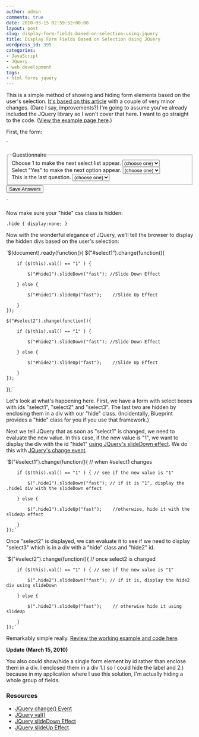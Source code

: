 ```yaml
---
author: admin
comments: true
date: 2010-03-15 02:59:52+00:00
layout: post
slug: display-form-fields-based-on-selection-using-jquery
title: Display Form Fields Based on Selection Using JQuery
wordpress_id: 395
categories:
- JavaScript
- JQuery
- web development
tags:
- html forms jquery
---
```


This is a simple method of showing and hiding form elements based on the user's selection. [It's based on this article](http://minneapolis.craigslist.org/ram/tag/1642880912.html) with a couple of very minor changes. (Dare I say, improvements?) I'm going to assume you've already included the JQuery library so I won't cover that here. I want to go straight to the code. ([View the example page here](http://anthonygthomas.com/examples/jquery-display-forms.html).)<!-- more -->

First, the form:

`<form id="ExampleForm" method="post" action="#">
	<fieldset>
		<legend>Questionnaire</legend>
		<div class="input select">
			<label for="select1">Choose 1 to make the next select list appear.</label>
			<select name="select1" id="select1">
				<option value="">(choose one)</option>
				<option value="0">0</option>
				<option value="1">1</option>
				<option value="2">2</option>
				<option value="3">3</option>
				<option value="4">4</option>
				<option value="5">5</option>
				<option value="6">6</option>
				<option value="7">7</option>
			</select>
		</div>
		<div class="hide" id="hide1"><!-- this select box will be hidden at first -->
			<div class="input select">
				<label for="select2">Select "Yes" to make the next option appear.</label>
				<select name="select2" id="select2">
					<option value="">(choose one)</option>
					<option value="1">Yes</option>
					<option value="0">No</option>
					<option value="3">Don&#039;t Know</option>
				</select>
			</div>
		</div>
		<div class="hide" id="hide2"> <!-- this one will also be hidden at first. -->
			<div class="input select">
				<label for="select3">This is the last question.</label>
				<select name="select3" id="select3">
					<option value="">(choose one)</option>
					<option value="0">0</option>
					<option value="1">1</option>
					<option value="2">2 to 5</option>
					<option value="3">6 to 10</option>
					<option value="4">&gt;10</option>
				</select>
			</div>
		</div>
	</fieldset>
	<div class="submit">
		<input type="submit" value="Save Answers" />
	</div>
</form>`

Now make sure your "hide" css class is hidden:

`.hide {
	display:none;
}`

Now with the wonderful elegance of JQuery, we'll tell the browser to display the hidden divs based on the user's selection:

`$(document).ready(function(){
	$("#select1").change(function(){

		if ($(this).val() == "1" ) {

			$("#hide1").slideDown("fast"); //Slide Down Effect

		} else {

			$("#hide1").slideUp("fast");	//Slide Up Effect

		}
	});

	$("#select2").change(function(){

		if ($(this).val() == "1" ) {

			$("#hide2").slideDown("fast"); //Slide Down Effect

		} else {

			$("#hide2").slideUp("fast");	//Slide Up Effect

		}
	});
});`

Let's look at what's happening here. First, we have a form with select boxes with ids "select1", "select2" and "select3". The last two are hidden by enclosing them in a div with our "hide" class. (Incidentally, Blueprint provides a "hide" class for you if you use that framework.)

Next we tell JQuery that as soon as "select1" is changed, we need to evaluate the new value. In this case, if the new value is "1", we want to display the div with the id "hide1" [using JQuery's slideDown effect](http://api.jquery.com/slideDown/). We do this with [JQuery's change event](http://api.jquery.com/change/).

`$("#select1").change(function(){ // when #select1 changes

		if ($(this).val() == "1" ) { // see if the new value is "1"

			$(".hide1").slideDown("fast"); // if it is "1", display the .hide1 div with the slideDown effect

		} else {

			$(".hide1").slideUp("fast");	//otherwise, hide it with the slideUp effect

		}
	});`

Once "select2" is displayed, we can evaluate it to see if we need to display "select3" which is in a div with a "hide" class and "hide2" id.

`$("#select2").change(function(){ // once select2 is changed

		if ($(this).val() == "1" ) { // see if the new value is "1"

			$(".hide2").slideDown("fast"); // if it is, display the hide2 div using slideDown

		} else {

			$(".hide2").slideUp("fast");	// otherwise hide it using slideUp

		}
	});`

Remarkably simple really. [Review the working example and code here](http://anthonygthomas.com/examples/jquery-display-forms.html).

**Update (March 15, 2010)**

You also could show/hide a single form element by id rather than enclose them in a div. I enclosed them in a div 1.) so I could hide the label and 2.) because in my application where I use this solution, I'm actually hiding a whole group of fields.


### Resources
	
  * [JQuery change() Event](http://api.jquery.com/change/)
  * [JQuery val()](http://api.jquery.com/val/)
  * [JQuery slideDown Effect](http://api.jquery.com/slideDown/)
  * [JQuery slideUp Effect](http://api.jquery.com/slideUp/)
